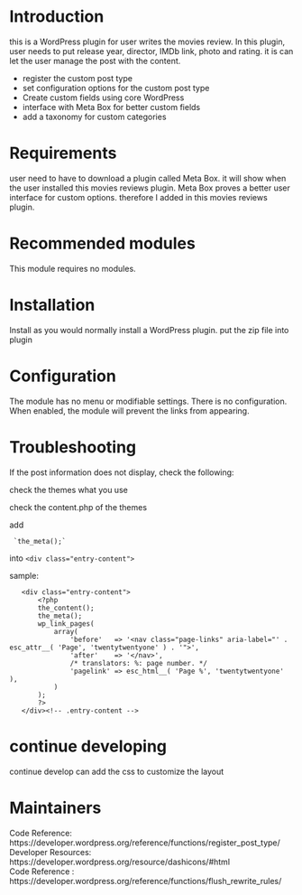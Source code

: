 
 <h1>  Introduction </h1>
 
  this is a WordPress plugin for user writes the movies review. In this plugin, user needs to put release year, director, IMDb link, photo and rating.
 it is can let the user manage the post with the content. 

* register the custom post type 
* set configuration options for the custom post type
* Create custom fields using core WordPress 
* interface with Meta Box for better custom fields 
* add a taxonomy for custom categories 

 <h1> Requirements</h1>
 user need to have to download a plugin called Meta Box. it will show when the user installed this movies reviews plugin.
 Meta Box proves a better user interface for custom options. therefore I added in this movies reviews plugin.
 
<h1> Recommended modules</h1>
 This module requires no modules.
 
<h1>  Installation</h1>
 Install as you would normally install a WordPress plugin. 
 put the zip file into plugin
 
<h1>  Configuration</h1>
 The module has no menu or modifiable settings. There is no configuration. When
enabled, the module will prevent the links from appearing.
 <h1>  Troubleshooting</h1>
 If the post information does not display, check the following:
 
 check the themes what you use 
 
 check the content.php of the themes 
 
 add 

     `the_meta();`
  
 into `<div class="entry-content">` 
 
 sample: 
 ```
 	<div class="entry-content">
		<?php
		the_content();
		the_meta();
		wp_link_pages(
			array(
				'before'   => '<nav class="page-links" aria-label="' . esc_attr__( 'Page', 'twentytwentyone' ) . '">',
				'after'    => '</nav>',
				/* translators: %: page number. */
				'pagelink' => esc_html__( 'Page %', 'twentytwentyone' ),
			)
		);
		?>
	</div><!-- .entry-content -->
 ```
 
 <h1>  continue developing</h1>
 continue develop can add the css to customize the layout 
<h1>  Maintainers</h1>
Code Reference: https://developer.wordpress.org/reference/functions/register_post_type/ <br />
Developer Resources: https://developer.wordpress.org/resource/dashicons/#html  <br />
Code Reference : https://developer.wordpress.org/reference/functions/flush_rewrite_rules/ <br />

